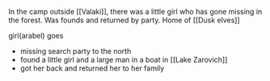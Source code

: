 In the camp outside [[Valaki]], there was a little girl who has gone missing in the forest.  Was founds and returned by party. Home of [[Dusk elves]]

girl(arabel) goes 
- missing search party to the north
- found a little girl and a large man in a boat in [[Lake Zarovich]]
- got her back and returned her to her family